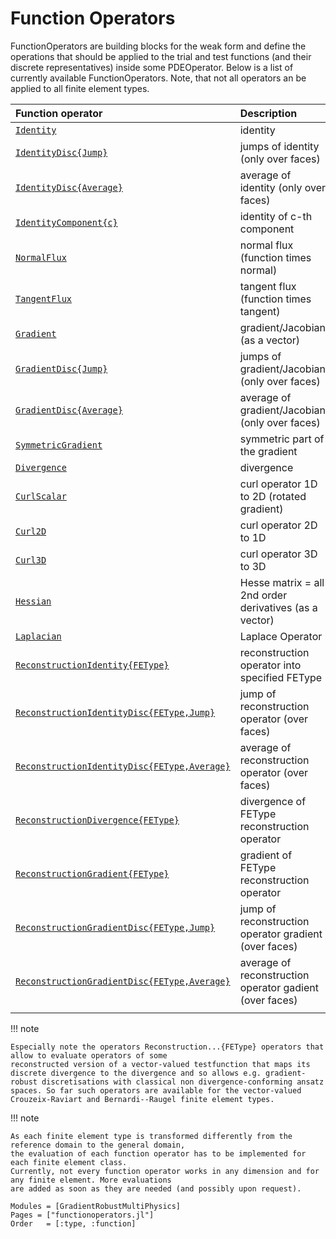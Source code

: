 
# Function Operators

FunctionOperators are building blocks for the weak form and define the operations that should be applied to the trial and test functions (and their discrete representatives) inside some PDEOperator. Below is a list of currently available FunctionOperators. Note, that not all operators an be applied to all finite element types.


| Function operator                                    | Description                                             |
| :--------------------------------------------------- | :------------------------------------------------------ |
| [`Identity`](@ref)                                   | identity                                                |
| [`IdentityDisc{Jump}`](@ref)                         | jumps of identity (only over faces)                     |
| [`IdentityDisc{Average}`](@ref)                      | average of identity (only over faces)                   |
| [`IdentityComponent{c}`](@ref)                       | identity of c-th component                              |
| [`NormalFlux`](@ref)                                 | normal flux (function times normal)                     |
| [`TangentFlux`](@ref)                                | tangent flux (function times tangent)                   | 
| [`Gradient`](@ref)                                   | gradient/Jacobian (as a vector)                         |
| [`GradientDisc{Jump}`](@ref)                         | jumps of gradient/Jacobian (only over faces)            |
| [`GradientDisc{Average}`](@ref)                      | average of gradient/Jacobian (only over faces)          |
| [`SymmetricGradient`](@ref)                          | symmetric part of the gradient                          |
| [`Divergence`](@ref)                                 | divergence                                              |
| [`CurlScalar`](@ref)                                 | curl operator 1D to 2D (rotated gradient)               |
| [`Curl2D`](@ref)                                     | curl operator 2D to 1D                                  |
| [`Curl3D`](@ref)                                     | curl operator 3D to 3D                                  |
| [`Hessian`](@ref)                                    | Hesse matrix = all 2nd order derivatives (as a vector)  |
| [`Laplacian`](@ref)                                  | Laplace Operator                                        |
| [`ReconstructionIdentity{FEType}`](@ref)             | reconstruction operator into specified FEType           |
| [`ReconstructionIdentityDisc{FEType,Jump}`](@ref)    | jump of reconstruction operator (over faces)            |
| [`ReconstructionIdentityDisc{FEType,Average}`](@ref) | average of reconstruction operator (over faces)         |
| [`ReconstructionDivergence{FEType}`](@ref)           | divergence of FEType reconstruction operator            |
| [`ReconstructionGradient{FEType}`](@ref)             | gradient of FEType reconstruction operator              |
| [`ReconstructionGradientDisc{FEType,Jump}`](@ref)    | jump of reconstruction operator gradient (over faces)   |
| [`ReconstructionGradientDisc{FEType,Average}`](@ref) | average of reconstruction operator gadient (over faces) |
|                                                      |                                                         |


!!! note

    Especially note the operators Reconstruction...{FEType} operators that allow to evaluate operators of some
    reconstructed version of a vector-valued testfunction that maps its discrete divergence to the divergence and so allows e.g. gradient-robust discretisations with classical non divergence-conforming ansatz spaces. So far such operators are available for the vector-valued Crouzeix-Raviart and Bernardi--Raugel finite element types.

!!! note

    As each finite element type is transformed differently from the reference domain to the general domain,
    the evaluation of each function operator has to be implemented for each finite element class.
    Currently, not every function operator works in any dimension and for any finite element. More evaluations
    are added as soon as they are needed (and possibly upon request).


```@autodocs
Modules = [GradientRobustMultiPhysics]
Pages = ["functionoperators.jl"]
Order   = [:type, :function]
```

